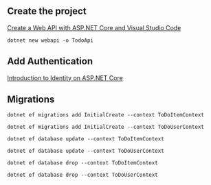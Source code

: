 
## Create the project

[Create a Web API with ASP.NET Core and Visual Studio Code](https://docs.microsoft.com/en-us/aspnet/core/tutorials/web-api-vsc?view=aspnetcore-2.1)

`dotnet new webapi -o TodoApi`

## Add Authentication

[Introduction to Identity on ASP.NET Core](https://docs.microsoft.com/en-us/aspnet/core/security/authentication/identity?view=aspnetcore-2.1)

## Migrations

`dotnet ef migrations add InitialCreate --context ToDoItemContext`

`dotnet ef migrations add InitialCreate --context ToDoUserContext`

`dotnet ef database update --context ToDoItemContext`

`dotnet ef database update --context ToDoUserContext`

`dotnet ef database drop --context ToDoItemContext`

`dotnet ef database drop --context ToDoUserContext`
